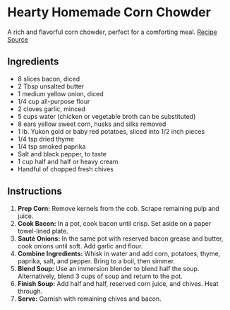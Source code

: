 # Hearty Homemade Corn Chowder

A rich and flavorful corn chowder, perfect for a comforting meal. [Recipe Source](https://www.thechunkychef.com/hearty-homemade-corn-chowder/)

## Ingredients

- 8 slices bacon, diced
- 2 Tbsp unsalted butter
- 1 medium yellow onion, diced
- 1/4 cup all-purpose flour
- 2 cloves garlic, minced
- 5 cups water (chicken or vegetable broth can be substituted)
- 8 ears yellow sweet corn, husks and silks removed
- 1 lb. Yukon gold or baby red potatoes, sliced into 1/2 inch pieces
- 1/4 tsp dried thyme
- 1/4 tsp smoked paprika
- Salt and black pepper, to taste
- 1 cup half and half or heavy cream
- Handful of chopped fresh chives

## Instructions

1. **Prep Corn:** Remove kernels from the cob. Scrape remaining pulp and juice.
2. **Cook Bacon:** In a pot, cook bacon until crisp. Set aside on a paper towel-lined plate.
3. **Sauté Onions:** In the same pot with reserved bacon grease and butter, cook onions until soft. Add garlic and flour.
4. **Combine Ingredients:** Whisk in water and add corn, potatoes, thyme, paprika, salt, and pepper. Bring to a boil, then simmer.
5. **Blend Soup:** Use an immersion blender to blend half the soup. Alternatively, blend 3 cups of soup and return to the pot.
6. **Finish Soup:** Add half and half, reserved corn juice, and chives. Heat through.
7. **Serve:** Garnish with remaining chives and bacon.
